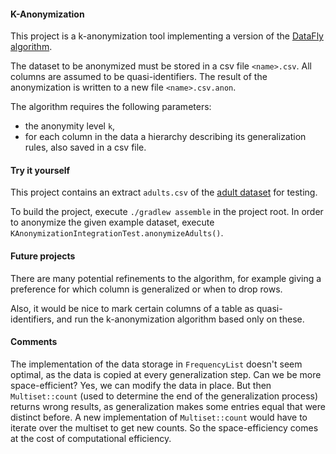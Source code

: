 #### K-Anonymization

This project is a k-anonymization tool implementing a version of the [DataFly algorithm](https://en.wikipedia.org/wiki/Datafly_algorithm).

The dataset to be anonymized must be stored in a csv file `<name>.csv`. All columns are assumed to be quasi-identifiers. The result of the anonymization is written to a new file `<name>.csv.anon`.

The algorithm requires the following parameters:
* the anonymity level `k`,
* for each column in the data a hierarchy describing its generalization rules, also saved in a csv file.


#### Try it yourself

This project contains an extract `adults.csv` of the [adult dataset](https://archive.ics.uci.edu/ml/datasets/Adult) for testing.

To build the project, execute `./gradlew assemble` in the project root. In order to anonymize the given example dataset, execute `KAnonymizationIntegrationTest.anonymizeAdults()`.


#### Future projects

There are many potential refinements to the algorithm, for example giving a preference for which column is generalized or when to drop rows.

Also, it would be nice to mark certain columns of a table as quasi-identifiers, and run the k-anonymization algorithm based only on these.

#### Comments

The implementation of the data storage in `FrequencyList` doesn't seem optimal, as the data is copied at every generalization step.
Can we be more space-efficient?
Yes, we can modify the data in place.
But then `Multiset::count` (used to determine the end of the generalization process) returns wrong results, as generalization makes some entries equal that were distinct before.
A new implementation of `Multiset::count` would have to iterate over the multiset to get new counts.
So the space-efficiency comes at the cost of computational efficiency.
